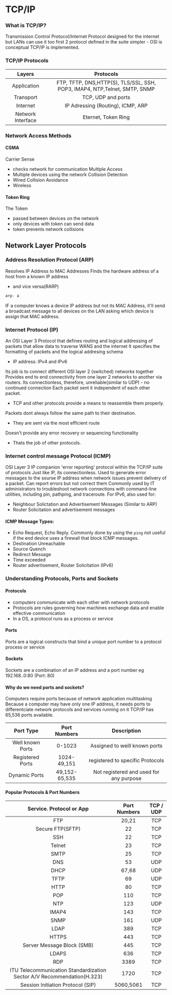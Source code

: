 # TCP/IP

### What is TCP/IP?

Transmission Control Protocol/Internet Protocol
designed for the internet but LANs can use it too
first 2 protocol defined in the suite
simpler - OSI is conceptual
TCP/IP is implemented.

### TCP/IP Protocols

|      Layers       |                                 Protocols                                 |
| :---------------: | :-----------------------------------------------------------------------: |
|    Application    | FTP, TFTP, DNS,HTTP(S), TLS/SSL, SSH, POP3, IMAP4, NTP,Telnet, SMTP, SNMP |
|     Transport     |                            TCP, UDP and ports                             |
|     Internet      |                     IP Adressing (Routing), ICMP, ARP                     |
| Network Interface |                            Eternet, Token Ring                            |

### Network Access Methods

#### CSMA

Carrier Sense

- checks network for communication
  Multiple Access
- Multiple devices using the network
  Collision Detection
- Wired
  Collision Avoidance
- Wireless

#### Token Ring

The Token

- passed between devices on the network
- only devices with token can send data
- token prevents network collisions

## Network Layer Protocols

### Address Resolution Protocol (ARP)

Resolves IP Address to MAC Addresses
Finds the hardware address of a host from a known IP address

- and vice versa(RARP)

```sh title="ARP COMMAND:"
arp- a
```

IF a computer knows a device IP address but not its MAC Address, it'll send a broadcast message to all devices on the LAN asking which device is assign that MAC address.

### Internet Protocol (IP)

An OSI Layer 3 Protocol that defines routing and logical addressing of packets that allow data to traverse WANS and the internet
It specifies the formatting of packets and the logical addresing schema

- IP address: IPv4 and IPv6

Its job is to connect different OSI layer 2 (switched) networks together
Provides end to end connectivity from one layer 2 networks to another via routers.
Its connectionless, therefore, unreliable(similar to UDP) - no continued connection
Each packet sent it independent of each other packet.

- TCP and other protocols provide a means to reassemble them properly.

Packets dont always follow the same path to their destination.

- They are sent via the most efficient route

Doesn't provide any error recovery or sequencing functionality

- Thats the job of other protocols.

### Internet control message Protocol (ICMP)

OSI Layer 3 IP companion 'error reporting' protocol within the TCP/IP suite of protocols
Just like IP, its connectionless.
Used to generate error messages to the sourse IP address when network issues prevent delivery of a packet.
Can report errors but not correct them
Commonly used by IT administrators to troubleshoot network connections with command-line utilities, including pin, pathping, and traceroute.
For IPv6, also used for:

- Neighbour Solictation and Advertisement Messages (Similar to ARP)
- Router Solicitation and advertisement messages

#### ICMP Message Types:

- Echo Request, Echo Reply. Commonly done by using the `ping`
  not useful if the end device uses a firewall that block ICMP messages.
- Destination Unreachable
- Source Quench
- Redirect Message
- Time exceeded
- Router advertisement, Router Solicitation (IPv6)

### Understanding Protocols, Ports and Sockets

#### Protocols

- computers communicate with each other with network protocols
- Protocols are rules governing how machines exchange data and enable effective communication
- In a OS, a protocol runs as a process or service

#### Ports

Ports are a logical constructs that bind a unique port number to a protocol process or service

#### Sockets

Sockets are a combination of an IP address and a port number eg 192.168..0:80 (Port: 80)

#### Why do we need ports and sockets?

Computers require ports because of network application multitasking
Because a computer may have only one IP address, it needs ports to differentciate network protocols and services running on it
TCP/IP has 65,536 ports available.

|    Port Type     | Port Numbers  |               Description               |
| :--------------: | :-----------: | :-------------------------------------: |
| Well known Ports |    0-1023     |      Assigned to weill known ports      |
| Registered Ports |  1024-49,151  |    registered to specific Protocols     |
|  Dynamic Ports   | 49,152-65,535 | Not registered and used for any purpose |

#### Popular Protocols & Port Numbers

|                        Service. Protocol or App                        | Port Numbers | TCP / UDP |
| :--------------------------------------------------------------------: | :----------: | :-------: |
|                                  FTP                                   |    20,21     |    TCP    |
|                            Secure FTP(SFTP)                            |      22      |    TCP    |
|                                  SSH                                   |      22      |    TCP    |
|                                 Telnet                                 |      23      |    TCP    |
|                                  SMTP                                  |      25      |    TCP    |
|                                  DNS                                   |      53      |    UDP    |
|                                  DHCP                                  |    67,68     |    UDP    |
|                                  TFTP                                  |      69      |    UDP    |
|                                  HTTP                                  |      80      |    TCP    |
|                                  POP                                   |     110      |    TCP    |
|                                  NTP                                   |     123      |    UDP    |
|                                 IMAP4                                  |     143      |    TCP    |
|                                  SNMP                                  |     161      |    UDP    |
|                                  LDAP                                  |     389      |    TCP    |
|                                 HTTPS                                  |     443      |    TCP    |
|                       Server Message Block (SMB)                       |     445      |    TCP    |
|                                 LDAPS                                  |     636      |    TCP    |
|                                  RDP                                   |     3389     |    TCP    |
| ITU Telecommunication Standardization Sector A/V Recommendation(H.323) |     1720     |    TCP    |
|                   Session Initiation Protocol (SIP)                    |  5060,5061   |    TCP    |
